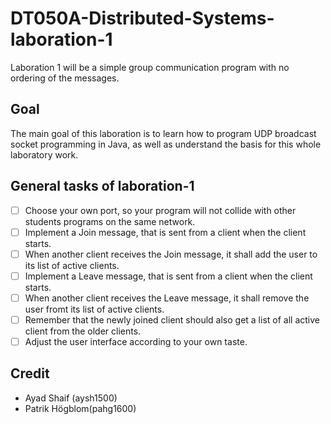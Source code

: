 # DT050A-Distributed-Systems-laboration-1
Laboration 1 will be a simple group communication program with no ordering of the messages.

## Goal
The main goal of this laboration is to learn how to program UDP broadcast socket programming in Java, as well as understand the basis for this whole laboratory work.

## General tasks of laboration-1
- [ ] Choose your own port, so your program will not collide with other students programs on the same network.
- [ ] Implement a Join message, that is sent from a client when the client starts.
- [ ] When another client receives the Join message, it shall add the user to its list of active clients.
- [ ] Implement a Leave message, that is sent from a client when the client starts.
- [ ] When another client receives the Leave message, it shall remove the user fromt its list of active clients.
- [ ] Remember that the newly joined client should also get a list of all active client from the older clients.
- [ ] Adjust the user interface according to your own taste.

## Credit
- Ayad Shaif (aysh1500)
- Patrik Högblom(pahg1600)
